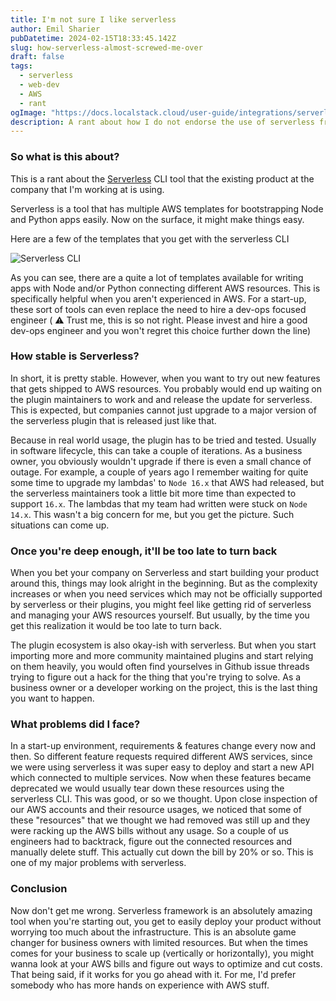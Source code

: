 ```yaml
---
title: I'm not sure I like serverless
author: Emil Sharier
pubDatetime: 2024-02-15T18:33:45.142Z
slug: how-serverless-almost-screwed-me-over
draft: false
tags:
  - serverless
  - web-dev
  - AWS
  - rant
ogImage: "https://docs.localstack.cloud/user-guide/integrations/serverless-framework/serverless-logo.png"
description: A rant about how I do not endorse the use of serverless framework
---
```


### So what is this about?

This is a rant about the [Serverless](https://www.serverless.com/) CLI tool that the existing product at the company that I'm working at is using.

Serverless is a tool that has multiple AWS templates for bootstrapping Node and Python apps easily. Now on the surface, it might make things easy.

Here are a few of the templates that you get with the serverless CLI

![Serverless CLI](@assets/images/serverless-cli.png)

As you can see, there are a quite a lot of templates available for writing apps with Node and/or Python connecting different AWS resources. This is specifically helpful when you aren't experienced in AWS. For a start-up, these sort of tools can even replace the need to hire a dev-ops focused engineer ( ⚠️ Trust me, this is so not right. Please invest and hire a good dev-ops engineer and you won't regret this choice further down the line)

### How stable is Serverless?

In short, it is pretty stable. However, when you want to try out new features that gets shipped to AWS resources. You probably would end up waiting on the plugin maintainers to work and and release the update for serverless. This is expected, but companies cannot just upgrade to a major version of the serverless plugin that is released just like that.

Because in real world usage, the plugin has to be tried and tested. Usually in software lifecycle, this can take a couple of iterations. As a business owner, you obviously wouldn't upgrade if there is even a small chance of outage. For example, a couple of years ago I remember waiting for quite some time to upgrade my lambdas' to `Node 16.x` that AWS had released, but the serverless maintainers took a little bit more time than expected to support `16.x`. The lambdas that my team had written were stuck on `Node 14.x`. This wasn't a big concern for me, but you get the picture. Such situations can come up.

### Once you're deep enough, it'll be too late to turn back

When you bet your company on Serverless and start building your product around this, things may look alright in the beginning. But as the complexity increases or when you need services which may not be officially supported by serverless or their plugins, you might feel like getting rid of serverless and managing your AWS resources yourself. But usually, by the time you get this realization it would be too late to turn back.

The plugin ecosystem is also okay-ish with serverless. But when you start importing more and more community maintained plugins and start relying on them heavily, you would often find yourselves in Github issue threads trying to figure out a hack for the thing that you're trying to solve. As a business owner or a developer working on the project, this is the last thing you want to happen.

### What problems did I face?

In a start-up environment, requirements & features change every now and then. So different feature requests required different AWS services, since we were using serverless it was super easy to deploy and start a new API which connected to multiple services. Now when these features became deprecated we would usually tear down these resources using the serverless CLI. This was good, or so we thought. Upon close inspection of our AWS accounts and their resource usages, we noticed that some of these "resources" that we thought we had removed was still up and they were racking up the AWS bills without any usage. So a couple of us engineers had to backtrack, figure out the connected resources and manually delete stuff. This actually cut down the bill by 20% or so. This is one of my major problems with serverless.

### Conclusion

Now don't get me wrong. Serverless framework is an absolutely amazing tool when you're starting out, you get to easily deploy your product without worrying too much about the infrastructure. This is an absolute game changer for business owners with limited resources. But when the times comes for your business to scale up (vertically or horizontally), you might wanna look at your AWS bills and figure out ways to optimize and cut costs. That being said, if it works for you go ahead with it. For me, I'd prefer somebody who has more hands on experience with AWS stuff.

<!--
References
- What is serverless?
- How stable is serverless?
- Why are people using serverless?
- What are the generic problems you may face?
- What problems did I face?
- What are the attempts at solving my problems?
- What didn't work out?
- Rant about deleting stuff on prod
- Ciao
 -->
